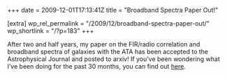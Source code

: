 +++
date = 2009-12-01T17:13:41Z
title = "Broadband Spectra Paper Out!"

[extra]
wp_rel_permalink = "/2009/12/broadband-spectra-paper-out/"
wp_shortlink = "/?p=183"
+++

After two and half years, my paper on the FIR/radio correlation and broadband
spectra of galaxies with the ATA has been accepted to the Astrophysical
Journal and posted to arxiv! If you’ve been wondering what I’ve been doing for
the past 30 months, you can find out [here](http://arxiv.org/abs/0912.0014).
